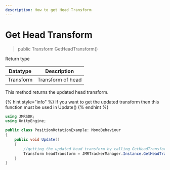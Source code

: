 ```yaml
---
description: How to get Head Transform
---
```


# Get Head Transform

> public Transform GetHeadTransform()

Return type

| Datatype  | Description       |
| --------- | ----------------- |
| Transform | Transform of head |

This method returns the updated head transform.

{% hint style="info" %}
If you want to get the updated transform then this function must be used in Update()
{% endhint %}

```csharp
using JMRSDK;
using UnityEngine;

public class PositionRotationExample: MonoBehaviour
{
    public void Update()
    {
        //getting the updated head transform by calling GetHeadTransform()
        Transform headTransform = JMRTrackerManager.Instance.GetHeadTransform();
    }
}
```
